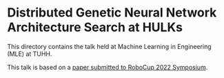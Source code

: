 # Distributed Genetic Neural Network Architecture Search at HULKs

This directory contains the talk held at Machine Learning in Engineering (MLE) at TUHH.

This talk is based on a [paper submitted to RoboCup 2022 Symposium](./Paper_Neural_Network_Architecture_Search_for_Ball_Detection_Using_a_Distributed_and_Scalable_Genetic_Algorithm.pdf).
